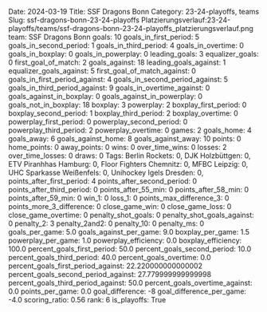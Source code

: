 Date: 2024-03-19
Title: SSF Dragons Bonn
Category: 23-24-playoffs, teams
Slug: ssf-dragons-bonn-23-24-playoffs
Platzierungsverlauf:23-24-playoffs/teams/ssf-dragons-bonn-23-24-playoffs_platzierungsverlauf.png
team: SSF Dragons Bonn
goals: 10
goals_in_first_period: 5
goals_in_second_period: 1
goals_in_third_period: 4
goals_in_overtime: 0
goals_in_boxplay: 0
goals_in_powerplay: 0
leading_goals: 3
equalizer_goals: 0
first_goal_of_match: 2
goals_against: 18
leading_goals_against: 1
equalizer_goals_against: 5
first_goal_of_match_against: 0
goals_in_first_period_against: 4
goals_in_second_period_against: 5
goals_in_third_period_against: 9
goals_in_overtime_against: 0
goals_against_in_boxplay: 0
goals_against_in_powerplay: 0
goals_not_in_boxplay: 18
boxplay: 3
powerplay: 2
boxplay_first_period: 0
boxplay_second_period: 1
boxplay_third_period: 2
boxplay_overtime: 0
powerplay_first_period: 0
powerplay_second_period: 0
powerplay_third_period: 2
powerplay_overtime: 0
games: 2
goals_home: 4
goals_away: 6
goals_against_home: 8
goals_against_away: 10
points: 0
home_points: 0
away_points: 0
wins: 0
over_time_wins: 0
losses: 2
over_time_losses: 0
draws: 0
Tags:  Berlin Rockets: 0,  DJK Holzbüttgen: 0,  ETV Piranhhas Hamburg: 0,  Floor Fighters Chemnitz: 0,  MFBC Leipzig: 0,  UHC Sparkasse Weißenfels: 0,  Unihockey Igels Dresden: 0,
points_after_first_period: 4
points_after_second_period: 0
points_after_third_period: 0
points_after_55_min: 0
points_after_58_min: 0
points_after_59_min: 0
win_1: 0
loss_1: 0
points_max_difference_3: 0
points_more_3_difference: 0
close_game_win: 0
close_game_loss: 0
close_game_overtime: 0
penalty_shot_goals: 0
penalty_shot_goals_against: 0
penalty_2: 3
penalty_2and2: 0
penalty_10: 0
penalty_ms: 0
goals_per_game: 5.0
goals_against_per_game: 9.0
boxplay_per_game: 1.5
powerplay_per_game: 1.0
powerplay_efficiency: 0.0
boxplay_efficiency: 100.0
percent_goals_first_period: 50.0
percent_goals_second_period: 10.0
percent_goals_third_period: 40.0
percent_goals_overtime: 0.0
percent_goals_first_period_against: 22.220000000000002
percent_goals_second_period_against: 27.779999999999998
percent_goals_third_period_against: 50.0
percent_goals_overtime_against: 0.0
points_per_game: 0.0
goal_difference: -8
goal_difference_per_game: -4.0
scoring_ratio: 0.56
rank: 6
is_playoffs: True
